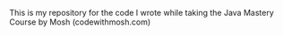 This is my repository for the code I wrote while taking the Java Mastery Course by Mosh (codewithmosh.com)
